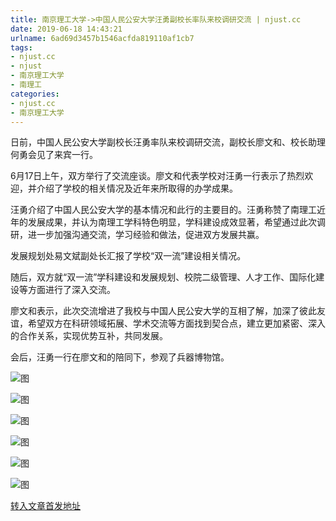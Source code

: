 ```yaml
---
title: 南京理工大学->中国人民公安大学汪勇副校长率队来校调研交流 | njust.cc
date: 2019-06-18 14:43:21
urlname: 6ad69d3457b1546acfda819110af1cb7
tags: 
- njust.cc
- njust
- 南京理工大学
- 南理工
categories:
- njust.cc
- 南京理工大学
---
```



日前，中国人民公安大学副校长汪勇率队来校调研交流，副校长廖文和、校长助理何勇会见了来宾一行。

6月17日上午，双方举行了交流座谈。廖文和代表学校对汪勇一行表示了热烈欢迎，并介绍了学校的相关情况及近年来所取得的办学成果。

汪勇介绍了中国人民公安大学的基本情况和此行的主要目的。汪勇称赞了南理工近年的发展成果，并认为南理工学科特色明显，学科建设成效显著，希望通过此次调研，进一步加强沟通交流，学习经验和做法，促进双方发展共赢。

发展规划处易文斌副处长汇报了学校“双一流”建设相关情况。

随后，双方就“双一流”学科建设和发展规划、校院二级管理、人才工作、国际化建设等方面进行了深入交流。

廖文和表示，此次交流增进了我校与中国人民公安大学的互相了解，加深了彼此友谊，希望双方在科研领域拓展、学术交流等方面找到契合点，建立更加紧密、深入的合作关系，实现优势互补，共同发展。

会后，汪勇一行在廖文和的陪同下，参观了兵器博物馆。



![图](http://zs.njust.edu.cn/_upload/article/images/b6/57/3b95107a458399d532dad146431d/fccb8d7c-01c5-49cf-a61c-184ba7279ccc.jpg)

![图](http://zs.njust.edu.cn/_upload/article/images/b6/57/3b95107a458399d532dad146431d/91e3fc3c-df0b-4353-bbbf-d562985d3754.jpg)

![图](http://zs.njust.edu.cn/_upload/article/images/b6/57/3b95107a458399d532dad146431d/f2ff569a-0d40-4b42-9f63-7418cc206ed8.jpg)

![图](http://zs.njust.edu.cn/_upload/article/images/b6/57/3b95107a458399d532dad146431d/c80afe59-9aa9-4f0c-878a-344fe92a0eff.jpg)

![图](http://zs.njust.edu.cn/_upload/article/images/b6/57/3b95107a458399d532dad146431d/18f90045-e784-4acf-abab-1830ee207641.jpg)

![图](http://zs.njust.edu.cn/_upload/article/images/b6/57/3b95107a458399d532dad146431d/6d099957-84f9-4110-b60a-9c5dff78fcd3.jpg)

[转入文章首发地址](http://zs.njust.edu.cn/1d/04/c4621a204036/page.htm)